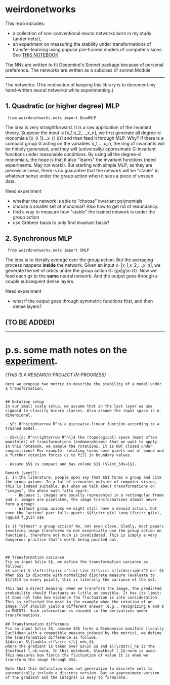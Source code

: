 # weirdonetworks
This repo includes:
- a collection of non-conventional neural networks born in my study (under nets/),
- an experiment on measuring the stability under transformations of transfer-learning using popular pre-trained models of computer visions. See [THIS NOTEBOOK](https://github.com/honglu2875/weirdonetworks/blob/main/stability_measuring.ipynb)

The NNs are written to fit Deepmind's Sonnet package because of personal preference. The networks are written as a subclass of sonnet.Module

---
The networks:
(The motivation of keeping this library is to document my hand-written neural networks while experimenting.)


## 1. Quadratic (or higher degree) MLP
``` from weirdonetworks.nets import QuadMLP```

The idea is very straightforward. It is a raw application of the invariant theory. Suppose the input is [x_1,x_2,...,x_n], we first generate all degree-d monomials [x_{i_1}...x_{i_d}] and then feed it through MLP. Why? If there is a compact group G acting on the variables x_1,...,x_n, the ring of invariants will be finitely generated, and they will (universally) approximate G-invariant functions under reasonable conditions. By using all the degree-d monomials, the hope is that it also "learns" the invariant functions (need experiments. May not work!). But starting with simple MLP, as they are piecewise linear, there is no guarantee that the network will be "stable" in whatever sense under the group action when it sees a piece of unseen data.

Need experiment
- whether the network is able to "choose" invariant polynomials
- choose a smaller set of monomial? Also how to get rid of redundancy.
- find a way to measure how "stable" the trained network is under the group action
- use Gröbner basis to only find invariant basis? 

## 2. Synchronous MLP
``` from weirdonetworks.nets import SMLP```

The idea is to literally average over the group action. But the averaging process happens **inside** the network. Given an input x=[x_1,x_2,...,x_n], we generate the set of orbits under the group action G: {gx|g\in G}. Now we feed each gx to the **same** neural network. And the output goes through a couple subsequent dense layers.

Need experiment
- what if the output goes through symmetric functions first, and then dense layers?

## (TO BE ADDED)
---

# p.s. some math notes on the [experiment](https://github.com/honglu2875/weirdonetworks/blob/main/stability_measuring.ipynb).
*(THIS IS A RESEARCH PROJECT IN-PROGRESS)*
```
Here we propose two metric to describe the stability of a model under a transformation.


## Notation setup
In our small scale setup, we assume that in the last layer we use sigmoid to classify binary classes. Also assume the input space is n-dimensional.

- $F: R^n\rightarrow R^n$ a piecewise-linear function according to a trained model. 

- $S=\{s: R^n\rightarrow R^n\}$ the (topological) space (most often manifolds) of transformations (endomorphisms) that we want to apply. In this notebook, we sample the rotations. It is NOT closed under compositions! For example, rotating turns some pixels out of bound and a further rotation forces us to fill in boundary values. 

- Assume $S$ is compact and has volume $1$ ($\int_Sds=1$).

Remark (vent?):
1. In the literature, people open say that $S$ forms a group and cite the group axioms. In a lot of scenarios outside of computer vision, this is indeed suitable. But when we talk about transformations on "images", the whole math falls apart:
    - Because 1. images are usually represented in a rectangular frame and 2. images are pixelated, the image transformations almost never form a group!
    - Without group axioms we might still have a monoid action, but even the "action" part falls apart: $$f\circ g(x) \neq (f\circ g)(x), \qquad f,g\in S$$

Is it "almost" a group action? No, not even close. Gladly, most papers involving image transforms do not essentially use the group action on functions, therefore not much is invalidated. This is simply a very dangerous practise that's worth being pointed out.



## Transformation variance
Fix an input $x\in S$, we define the transformation variance as follows:
$$ v=\int_S \left((f\circ s')(x)-\int_S(f\circ s)(x)ds\right)^2 ds' $$
When $S$ is discrete with normalized discrete measure (evaluate to $1/|S|$ on every point), this is literally the variance of the set.

This has a direct meaning: when we transform the image, the predicted probability should fluctuate as little as possible. It has its limit: it does not take how violence the fluctuation is into consideration. This is reflected the most in the example when the rotation of an image {\bf should} yield a different answer (e.g., recognizing 6 and 9 in MNIST). Such information is encoded in the derivatives under transformations.

## Transformation difference
Fix an input $x\in S$, assume $S$ forms a Riemannian manifold (locally Euclidean with a compatible measure induced by the metric), we define the transformation difference as follows:
$$d=\int_S\|\nabla_s(f\circ s)\|_nds,$$
where the gradient is taken over $s\in S$ and $\|\cdot\|_n$ is the $\mathcal l_n$-norm. In this notebook, $\mathcal l_1$-norm is used. This measures how fierce the fluctuation of value it is when we transform the image through $S$.

Note that this definition does not generalize to discrete sets to automatically include a discrete version. But an approximate version of the gradient and the integral is easy to formulate.
```
